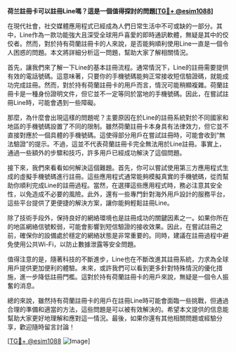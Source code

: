 **荷兰註冊卡可以註冊Line嗎？這是一個值得探討的問題[[TG💪+ @esim1088](https://t.me/s/esim1088)]**

在現代社會，社交媒體應用程式已經成為人們日常生活中不可或缺的一部分。其中，Line作為一款功能強大且深受全球用戶喜愛的即時通訊軟體，無疑是其中的佼佼者。然而，對於持有荷蘭註冊卡的人來說，是否能夠順利使用Line一直是一個令人困惑的問題。本文將詳細分析這一問題，幫助大家了解相關情況。

首先，讓我們來了解一下Line的基本註冊流程。通常情況下，Line的註冊需要提供有效的電話號碼。這意味著，只要你的手機號碼能夠正常接收短信驗證碼，就能成功完成註冊。然而，對於持有荷蘭註冊卡的用戶而言，情況可能稍顯複雜。荷蘭註冊卡是一種身份證明文件，但它並不一定等同於當地的手機號碼。因此，在嘗試註冊Line時，可能會遇到一些障礙。

那麼，為什麼會出現這樣的問題呢？主要原因在於Line的註冊系統對於不同國家和地區的手機號碼設置了不同的限制。雖然荷蘭註冊卡本身具有法律效力，但它並不直接對應於一個具體的手機號碼。這使得部分用戶在嘗試註冊時，可能會收到“無法驗證”的提示。不過，這並不代表荷蘭註冊卡完全無法用於Line註冊。事實上，通過一些額外的步驟和技巧，許多用戶已經成功解決了這個問題。

接下來，我們來看看如何解決這個難題。首先，你可以嘗試使用第三方應用程式生成的虛擬手機號碼進行註冊。這些應用程式通常能夠模擬真實的手機號碼，從而幫助你順利完成Line的註冊過程。當然，在選擇這些應用程式時，務必注意其安全性，以免造成不必要的風險。此外，還有一些專門針對海外用戶設計的服務平台，這些平台提供了更便捷的解決方案，讓你能夠輕鬆註冊Line。

除了技術手段外，保持良好的網絡環境也是註冊成功的關鍵因素之一。如果你所在的地區網絡信號較弱，可能會影響到短信驗證的接收效果。因此，在嘗試註冊之前，確保你的設備處於穩定的網絡狀態是非常重要的。同時，建議在註冊過程中避免使用公共Wi-Fi，以防止數據泄露等安全問題。

值得注意的是，隨著科技的不斷進步，Line也在不斷改進其註冊系統，力求為全球用戶提供更加便利的體驗。未來，或許我們可以看到更多針對特殊情況的優化措施，進一步降低註冊門檻。這對於持有荷蘭註冊卡的用戶來說，無疑是一個令人振奮的消息。

總的來說，雖然持有荷蘭註冊卡的用戶在註冊Line時可能會面臨一些挑戰，但通過合理的準備和適當的方法，這些問題是可以被有效解決的。希望本文提供的信息能幫助大家更好地理解和應對這一情況。最後，如果你還有其他相關問題或經驗分享，歡迎隨時留言討論！

[[TG💪+ @esim1088](https://t.me/s/esim1088) ![Image](https://i.postimg.cc/4NQfJmqS/Snipaste-2025-05-13-00-14-12.png)]